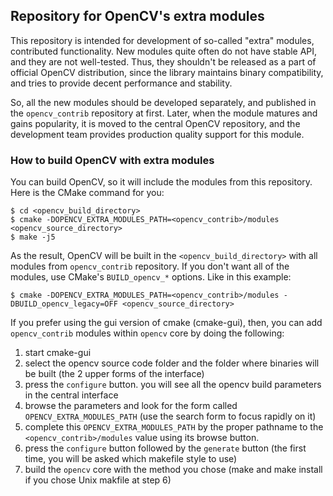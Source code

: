 ## Repository for OpenCV's extra modules

This repository is intended for development of so-called "extra" modules,
contributed functionality. New modules quite often do not have stable API,
and they are not well-tested. Thus, they shouldn't be released as a part of
official OpenCV distribution, since the library maintains binary compatibility,
and tries to provide decent performance and stability.

So, all the new modules should be developed separately, and published in the
`opencv_contrib` repository at first. Later, when the module matures and gains
popularity, it is moved to the central OpenCV repository, and the development team
provides production quality support for this module.

### How to build OpenCV with extra modules

You can build OpenCV, so it will include the modules from this repository.
Here is the CMake command for you:

```
$ cd <opencv_build_directory>
$ cmake -DOPENCV_EXTRA_MODULES_PATH=<opencv_contrib>/modules <opencv_source_directory>
$ make -j5
```

As the result, OpenCV will be built in the `<opencv_build_directory>` with all
modules from `opencv_contrib` repository. If you don't want all of the modules,
use CMake's `BUILD_opencv_*` options. Like in this example:

```
$ cmake -DOPENCV_EXTRA_MODULES_PATH=<opencv_contrib>/modules -DBUILD_opencv_legacy=OFF <opencv_source_directory>
```

If you prefer using the gui version of cmake (cmake-gui), then, you can add `opencv_contrib` modules within `opencv` core by doing the following:
1. start cmake-gui
2. select the opencv source code folder and the folder where binaries will be built (the 2 upper forms of the interface)
3. press the `configure` button. you will see all the opencv build parameters in the central interface
4. browse the parameters and look for the form called `OPENCV_EXTRA_MODULES_PATH` (use the search form to focus rapidly on it)
5. complete this `OPENCV_EXTRA_MODULES_PATH` by the proper pathname to the `<opencv_contrib>/modules` value using its browse button.
6. press the `configure` button followed by the `generate` button (the first time, you will be asked which makefile style to use)
7. build the `opencv` core with the method you chose (make and make install if you chose Unix makfile at step 6) 
